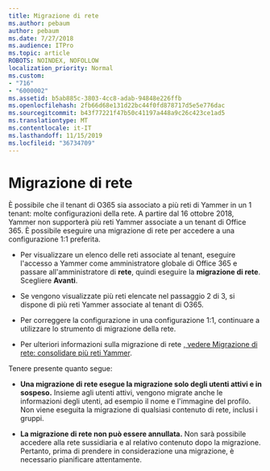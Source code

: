 ```yaml
---
title: Migrazione di rete
ms.author: pebaum
author: pebaum
ms.date: 7/27/2018
ms.audience: ITPro
ms.topic: article
ROBOTS: NOINDEX, NOFOLLOW
localization_priority: Normal
ms.custom:
- "716"
- "6000002"
ms.assetid: b5ab885c-3803-4cc8-adab-94848e226ffb
ms.openlocfilehash: 2fb66d68e131d22bc44f0fd878717d5e5e776dac
ms.sourcegitcommit: b43f77221f47b50c41197a448a9c26c423ce1ad5
ms.translationtype: MT
ms.contentlocale: it-IT
ms.lasthandoff: 11/15/2019
ms.locfileid: "36734709"
---
```

# <a name="network-migration"></a>Migrazione di rete

È possibile che il tenant di O365 sia associato a più reti di Yammer in un 1 tenant: molte configurazioni della rete. A partire dal 16 ottobre 2018, Yammer non supporterà più reti Yammer associate a un tenant di Office 365. È possibile eseguire una migrazione di rete per accedere a una configurazione 1:1 preferita.
  
- Per visualizzare un elenco delle reti associate al tenant, eseguire l'accesso a Yammer come amministratore globale di Office 365 e passare all'amministratore di **rete**, quindi eseguire la **migrazione di rete**. Scegliere **Avanti**.

- Se vengono visualizzate più reti elencate nel passaggio 2 di 3, si dispone di più reti Yammer associate al tenant di O365.

- Per correggere la configurazione in una configurazione 1:1, continuare a utilizzare lo strumento di migrazione della rete.

- Per ulteriori informazioni sulla migrazione di rete [, vedere Migrazione di rete: consolidare più reti Yammer](https://docs.microsoft.com/yammer/configure-your-yammer-network/consolidate-multiple-yammer-networks).

Tenere presente quanto segue:
  
- **Una migrazione di rete esegue la migrazione solo degli utenti attivi e in sospeso.** Insieme agli utenti attivi, vengono migrate anche le informazioni degli utenti, ad esempio il nome e l'immagine del profilo. Non viene eseguita la migrazione di qualsiasi contenuto di rete, inclusi i gruppi.

- **La migrazione di rete non può essere annullata.** Non sarà possibile accedere alla rete sussidiaria e al relativo contenuto dopo la migrazione. Pertanto, prima di prendere in considerazione una migrazione, è necessario pianificare attentamente.
